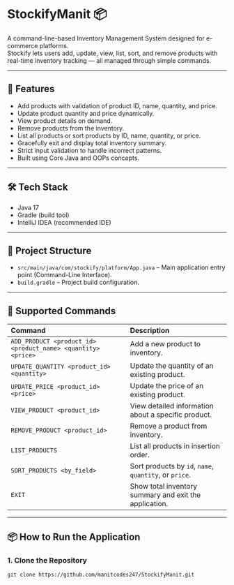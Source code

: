 # StockifyManit 📦

A command-line-based Inventory Management System designed for e-commerce platforms.  
Stockify lets users add, update, view, list, sort, and remove products with real-time inventory tracking — all managed through simple commands.

---

## 🚀 Features
- Add products with validation of product ID, name, quantity, and price.
- Update product quantity and price dynamically.
- View product details on demand.
- Remove products from the inventory.
- List all products or sort products by ID, name, quantity, or price.
- Gracefully exit and display total inventory summary.
- Strict input validation to handle incorrect patterns.
- Built using Core Java and OOPs concepts.

---

## 🛠️ Tech Stack
- Java 17
- Gradle (build tool)
- IntelliJ IDEA (recommended IDE)

---

## 📂 Project Structure
- `src/main/java/com/stockify/platform/App.java` – Main application entry point (Command-Line Interface).
- `build.gradle` – Project build configuration.

---

## 🧩 Supported Commands
| Command | Description |
|:---|:---|
| `ADD_PRODUCT <product_id> <product_name> <quantity> <price>` | Add a new product to inventory. |
| `UPDATE_QUANTITY <product_id> <quantity>` | Update the quantity of an existing product. |
| `UPDATE_PRICE <product_id> <price>` | Update the price of an existing product. |
| `VIEW_PRODUCT <product_id>` | View detailed information about a specific product. |
| `REMOVE_PRODUCT <product_id>` | Remove a product from inventory. |
| `LIST_PRODUCTS` | List all products in insertion order. |
| `SORT_PRODUCTS <by_field>` | Sort products by `id`, `name`, `quantity`, or `price`. |
| `EXIT` | Show total inventory summary and exit the application. |

---

## 📦 How to Run the Application

### 1. Clone the Repository
```bash
git clone https://github.com/manitcodes247/StockifyManit.git
